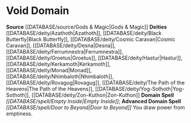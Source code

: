 ﻿---
advanced_domain_spell: '[[DATABASE/spell/Door to Beyond|Door to Beyond]]'
deity:
- '[[DATABASE/deity/Azathoth|Azathoth]]'
- '[[DATABASE/deity/Black Butterfly|BlackButterfly]]'
- '[[DATABASE/deity/Cosmic Caravan|Cosmic Caravan]]'
- '[[DATABASE/deity/Desna|Desna]]'
- '[[DATABASE/deity/Ferrumnestra|Ferrumnestra]]'
- '[[DATABASE/deity/Groetus|Groetus]]'
- '[[DATABASE/deity/Hastur|Hastur]]'
- '[[DATABASE/deity/Kerkamoth|Kerkamoth]]'
- '[[DATABASE/deity/Monad|Monad]]'
- '[[DATABASE/deity/Nhimbaloth|Nhimbaloth]]'
- '[[DATABASE/deity/Rovagug|Rovagug]]'
- '[[DATABASE/deity/The Path of the Heavens|The Path of the Heavens]]'
- '[[DATABASE/deity/Yog-Sothoth|Yog-Sothoth]]'
- '[[DATABASE/deity/Zon-Kuthon|Zon-Kuthon]]'
domain:
- '[[DATABASE/domain/Void Domain|Void]]'
domain_spell: '[[DATABASE/spell/Empty Inside|Empty Inside]]'
id: '56'
name: Void Domain
rarity: Common
source: '[[DATABASE/source/Gods & Magic|Gods & Magic]]'
type: Domain

---
# Void Domain

**Source** [[DATABASE/source/Gods & Magic|Gods & Magic]] 
**Deities** [[DATABASE/deity/Azathoth|Azathoth]], [[DATABASE/deity/Black Butterfly|Black Butterfly]], [[DATABASE/deity/Cosmic Caravan|Cosmic Caravan]], [[DATABASE/deity/Desna|Desna]], [[DATABASE/deity/Ferrumnestra|Ferrumnestra]], [[DATABASE/deity/Groetus|Groetus]], [[DATABASE/deity/Hastur|Hastur]], [[DATABASE/deity/Kerkamoth|Kerkamoth]], [[DATABASE/deity/Monad|Monad]], [[DATABASE/deity/Nhimbaloth|Nhimbaloth]], [[DATABASE/deity/Rovagug|Rovagug]], [[DATABASE/deity/The Path of the Heavens|The Path of the Heavens]], [[DATABASE/deity/Yog-Sothoth|Yog-Sothoth]], [[DATABASE/deity/Zon-Kuthon|Zon-Kuthon]]
**Domain Spell** _[[DATABASE/spell/Empty Inside|Empty Inside]]_; **Advanced Domain Spell** _[[DATABASE/spell/Door to Beyond|Door to Beyond]]_
You draw power from emptiness.